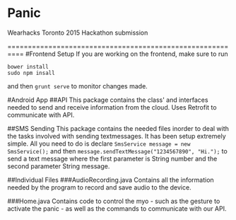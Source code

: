 # Panic
Wearhacks Toronto 2015 Hackathon submission

==========================================================
#Frontend Setup
If you are working on the frontend, make sure to run 

```
bower install
sudo npm insall
```
and then `grunt serve` to monitor changes made.

#Android App
##API
This package contains the class' and interfaces needed to send and receive information from the cloud.
Uses Retrofit to communicate with API.

##SMS Sending
This package contains the needed files inorder to deal with the tasks involved with sending textmessages.
It has been setup extremely simple.
All you need to do is declare `SmsService message = new SmsService();` 
and then `message.sendTextMessage("1234567890", "Hi.");` to send a text message where the first parameter is String number and the second parameter String message.

##Individual Files
###AudioRecording.java
Contains all the information needed by the program to record and save audio to the device.

###Home.java
Contains code to control the myo - such as the gesture to activate the panic - as well as the commands to communicate with our API.
